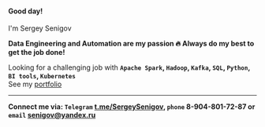 #### Good day!  
I'm Sergey Senigov  

**Data Engineering and Automation are my passion 🔥  Always do my best to get the job done!**

Looking for a challenging job with **`Apache Spark`, `Hadoop`, `Kafka`, `SQL`, `Python`, `BI tools`, `Kubernetes`**  
See my [portfolio](https://github.com/SergeySenigov/data-engineer-practicum-portfolio)
***
**Connect me via: `Telegram` [t.me/SergeySenigov](https://t.me/SergeySenigov), `phone` 8-904-801-72-87 or `email` <senigov@yandex.ru>**
